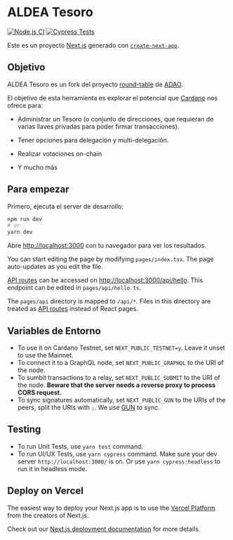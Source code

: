 # ALDEA Tesoro

[![Node.js CI](https://github.com/ADAOcommunity/round-table/actions/workflows/node.js.yml/badge.svg)](https://github.com/ADAOcommunity/round-table/actions/workflows/node.js.yml)
[![Cypress Tests](https://github.com/ADAOcommunity/round-table/actions/workflows/cypress.yml/badge.svg)](https://github.com/ADAOcommunity/round-table/actions/workflows/cypress.yml)

Este es un proyecto [Next.js](https://nextjs.org/) generado con [`create-next-app`](https://github.com/vercel/next.js/tree/canary/packages/create-next-app).

## Objetivo

ALDEA Tesoro es un fork del proyecto [round-table](https://github.com/ADAOcommunity/round-table) de [ADAO](https://github.com/ADAOcommunity).

El objetivo de esta herramienta es explorar el potencial que [Cardano](https://cardano.org/) nos ofrece para:

- Administrar un Tesoro (o conjunto de direcciones, que requieran de varias llaves privadas para poder firmar transacciones).

- Tener opciones para delegación y multi-delegación.

- Realizar votaciones on-chain

- Y mucho más

## Para empezar

Primero, ejecuta el server de desarrollo:

```bash
npm run dev
# or
yarn dev
```

Abre [http://localhost:3000](http://localhost:3000) con tu navegador para ver los resultados.

You can start editing the page by modifying `pages/index.tsx`. The page auto-updates as you edit the file.

[API routes](https://nextjs.org/docs/api-routes/introduction) can be accessed on [http://localhost:3000/api/hello](http://localhost:3000/api/hello). This endpoint can be edited in `pages/api/hello.ts`.

The `pages/api` directory is mapped to `/api/*`. Files in this directory are treated as [API routes](https://nextjs.org/docs/api-routes/introduction) instead of React pages.

## Variables de Entorno

* To use it on Cardano Testnet, set `NEXT_PUBLIC_TESTNET=y`. Leave it unset to use the Mainnet.
* To connect it to a GraphQL node, set `NEXT_PUBLIC_GRAPHQL` to the URI of the node.
* To sumbit transactions to a relay, set `NEXT_PUBLIC_SUBMIT` to the URI of the node. **Beware that the server needs a reverse proxy to process CORS request.**
* To sync signatures automatically, set `NEXT_PUBLIC_GUN` to the URIs of the peers, split the URIs with `;`. We use [GUN](https://gun.eco) to sync.

## Testing

* To run Unit Tests, use `yarn test` command.
* To run UI/UX Tests, use `yarn cypress` command. Make sure your dev server `http://localhost:3000/` is on. Or use `yarn cypress:headless` to run it in headless mode.

## Deploy on Vercel

The easiest way to deploy your Next.js app is to use the [Vercel Platform](https://vercel.com/new?utm_medium=default-template&filter=next.js&utm_source=create-next-app&utm_campaign=create-next-app-readme) from the creators of Next.js.

Check out our [Next.js deployment documentation](https://nextjs.org/docs/deployment) for more details.
